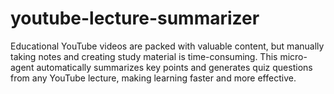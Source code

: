# youtube-lecture-summarizer
Educational YouTube videos are packed with valuable content, but manually taking notes and creating study material is time-consuming. This micro-agent automatically summarizes key points and generates quiz questions from any YouTube lecture, making learning faster and more effective.
